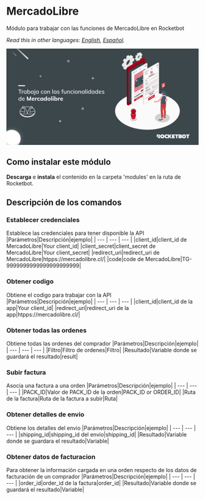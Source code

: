 # MercadoLibre
  
Módulo para trabajar con las funciones de MercadoLibre en Rocketbot  

*Read this in other languages: [English](Manual_MercadoLibre.md), [Español](Manual_MercadoLibre.es.md).*
  
![banner](imgs/Banner_Mercadolibre.png)
## Como instalar este módulo
  
__Descarga__ e __instala__ el contenido en la carpeta 'modules' en la ruta de Rocketbot.  



## Descripción de los comandos

### Establecer credenciales
  
Establece las credenciales para tener disponible la API
|Parámetros|Descripción|ejemplo|
| --- | --- | --- |
|client_id|client_id de MercadoLibre|Your client_id|
|client_secret|client_secret de MercadoLibre|Your client_secret|
|redirect_uri|redirect_uri de MercadoLibre|htpps://mercadolibre.cl/|
|code|code de MercadoLibre|TG-9999999999999999999999|

### Obtener codigo
  
Obtiene el codigo para trabajar con la API
|Parámetros|Descripción|ejemplo|
| --- | --- | --- |
|client_id|client_id de la app|Your client_id|
|redirect_uri|redirect_uri de la app|htpps://mercadolibre.cl/|

### Obtener todas las ordenes
  
Obtiene todas las ordenes del comprador
|Parámetros|Descripción|ejemplo|
| --- | --- | --- |
|Filtro|Filtro de ordenes|Filtro|
|Resultado|Variable donde se guardará el resultado|result|

### Subir factura
  
Asocia una factura a una orden
|Parámetros|Descripción|ejemplo|
| --- | --- | --- |
|PACK_ID|Valor de PACK_ID de la orden|PACK_ID or ORDER_ID|
|Ruta de la factura|Ruta de la factura a subir|Ruta|

### Obtener detalles de envio
  
Obtiene los detalles del envio
|Parámetros|Descripción|ejemplo|
| --- | --- | --- |
|shipping_id|shipping_id del envio|shipping_id|
|Resultado|Variable donde se guardara el resultado|Variable|

### Obtener datos de facturacion
  
Para obtener la información cargada en una orden respecto de los datos de facturación de un comprador
|Parámetros|Descripción|ejemplo|
| --- | --- | --- |
|order_id|order_id de la factura|order_id|
|Resultado|Variable donde se guardará el resultado|Variable|
